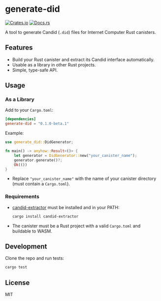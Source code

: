 # generate-did

[![Crates.io](https://img.shields.io/crates/v/generate-did.svg)](https://crates.io/crates/generate-did)
[![Docs.rs](https://docs.rs/generate-did/badge.svg)](https://docs.rs/generate-did)

A tool to generate Candid (`.did`) files for Internet Computer Rust canisters.

## Features

- Build your Rust canister and extract its Candid interface automatically.
- Usable as a library in other Rust projects.
- Simple, type-safe API.

## Usage

### As a Library

Add to your `Cargo.toml`:

```toml
[dependencies]
generate-did = "0.1.0-beta.1"
```

Example:

```rust
use generate_did::DidGenerator;

fn main() -> anyhow::Result<()> {
    let generator = DidGenerator::new("your_canister_name");
    generator.generate()?;
    Ok(())
}
```

- Replace `"your_canister_name"` with the name of your canister directory (must contain a `Cargo.toml`).

### Requirements

- [candid-extractor](https://github.com/dfinity/candid) must be installed and in your PATH:
  ```bash
  cargo install candid-extractor
  ```
- The canister must be a Rust project with a valid `Cargo.toml` and buildable to WASM.

## Development

Clone the repo and run tests:

```bash
cargo test
```

## License

MIT
